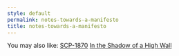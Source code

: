 ```yaml
---
style: default
permalink: notes-towards-a-manifesto
title: notes-towards-a-manifesto
---
```

You may also like:
[SCP-1870](http://scp-wiki.net/scp-1870)
[In the Shadow of a High Wall](http://scp-wiki.net/in-the-shadow-of-a-high-wall)